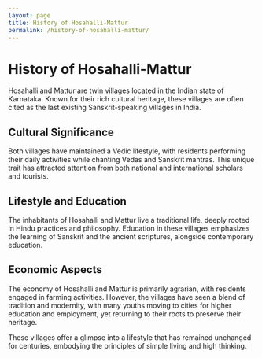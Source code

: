 ```yaml
---
layout: page
title: History of Hosahalli-Mattur
permalink: /history-of-hosahalli-mattur/
---
```


# History of Hosahalli-Mattur

Hosahalli and Mattur are twin villages located in the Indian state of Karnataka. Known for their rich cultural heritage, these villages are often cited as the last existing Sanskrit-speaking villages in India.

## Cultural Significance

Both villages have maintained a Vedic lifestyle, with residents performing their daily activities while chanting Vedas and Sanskrit mantras. This unique trait has attracted attention from both national and international scholars and tourists.

## Lifestyle and Education

The inhabitants of Hosahalli and Mattur live a traditional life, deeply rooted in Hindu practices and philosophy. Education in these villages emphasizes the learning of Sanskrit and the ancient scriptures, alongside contemporary education.

## Economic Aspects

The economy of Hosahalli and Mattur is primarily agrarian, with residents engaged in farming activities. However, the villages have seen a blend of tradition and modernity, with many youths moving to cities for higher education and employment, yet returning to their roots to preserve their heritage.

These villages offer a glimpse into a lifestyle that has remained unchanged for centuries, embodying the principles of simple living and high thinking.
